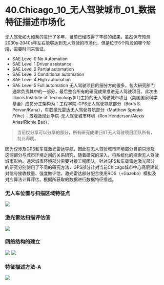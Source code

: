 # 40.Chicago_10_无人驾驶城市_01_数据特征描述市场化
无人驾驶如火如荼的进行了多年，目前已经取得了丰硕的成果，虽然保守预测2030s-2040s年左右能够达到无人驾驶的市场化，但是位于6个阶段的哪个阶段，需要时间来验证。
* SAE Level 0 No Automation
* SAE Level 1 Driver assistance
* SAE Level 2 Partial automation
* SAE Level 3 Conditional automation
* SAE Level 4 High automation
* SAE Level 5 Full automation
无人驾驶项目的细分方向很多，各大研究部门通常负责其中的一部分，最后整合所有的研究成果推进无人驾驶项目。此次由Illinois Institute of Technology(IIT)主持的无人驾驶城市项目（美国国家科学基金）成员分工架构为：工程学院-GPS无人驾驶导航部分（Boris S. Pervan/Kana），车载激光雷达无人驾驶导航部分（Matthew Spenko /Yihe）；景观及规划学院-无人驾驶城市环境（Ron Henderson/Alexis Arias/Richie Bao）。

> 当前仅分享可以分享的部分，所有研究成果归IIT无人驾驶项目团队所有，特此声明。

因为仅涉及GPS和车载激光雷达导航，因此在无人驾驶城市环境部分目前只涉及这两部分与城市环境之间的关系研究，随着研究的深入，将系统化的探索无人驾驶城市影响。通常城市环境部分需要对接工程团队，针对GPS和车载雷达激光部分的研究分别使用了不同的研究方法，GPS部分针对当前Chicago城市中心高层建筑对信号接收数量、强度做评估，激光雷达部分配合使用ROS（+Gazebo）模拟及对应算法计算评估。根据所获取的数据进行数据特征描述。

### 无人车位置与扫描区域特征点
![](https://github.com/richieBao/python-urbanPlanning/blob/master/images/40_01.png)

### 激光雷达扫描评估值
![](https://github.com/richieBao/python-urbanPlanning/blob/master/images/40_02.png)

### 网络结构的建立
![](https://github.com/richieBao/python-urbanPlanning/blob/master/images/40_03.png)
![](https://github.com/richieBao/python-urbanPlanning/blob/master/images/40_05.png)

### 特征描述方法-A
![](https://github.com/richieBao/python-urbanPlanning/blob/master/images/40_06.png)
